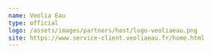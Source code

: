 ```yaml
---
name: Veolia Eau
type: official
logo: /assets/images/partners/host/logo-veoliaeau.png
site: https://www.service-client.veoliaeau.fr/home.html
---
```

